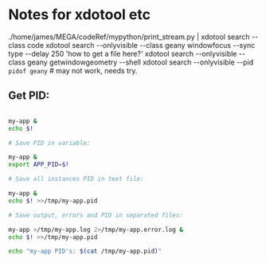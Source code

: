 # Notes for xdotool etc
./home/james/MEGA/codeRef/mypython/print_stream.py | xdotool search --class code 
xdotool search --onlyvisible --class geany windowfocus --sync type --delay 250 'how to get a file here?'
xdotool search --onlyvisible --class geany getwindowgeometry --shell
xdotool search --onlyvisible --pid `pidof geany` # may not work, needs try.

## Get PID:

```bash

my-app &
echo $!

# Save PID in variable:

my-app &
export APP_PID=$!

# Save all instances PID in text file:

my-app &
echo $! >>/tmp/my-app.pid

# Save output, errors and PID in separated files:

my-app >/tmp/my-app.log 2>/tmp/my-app.error.log &
echo $! >>/tmp/my-app.pid

echo "my-app PID's: $(cat /tmp/my-app.pid)"
```